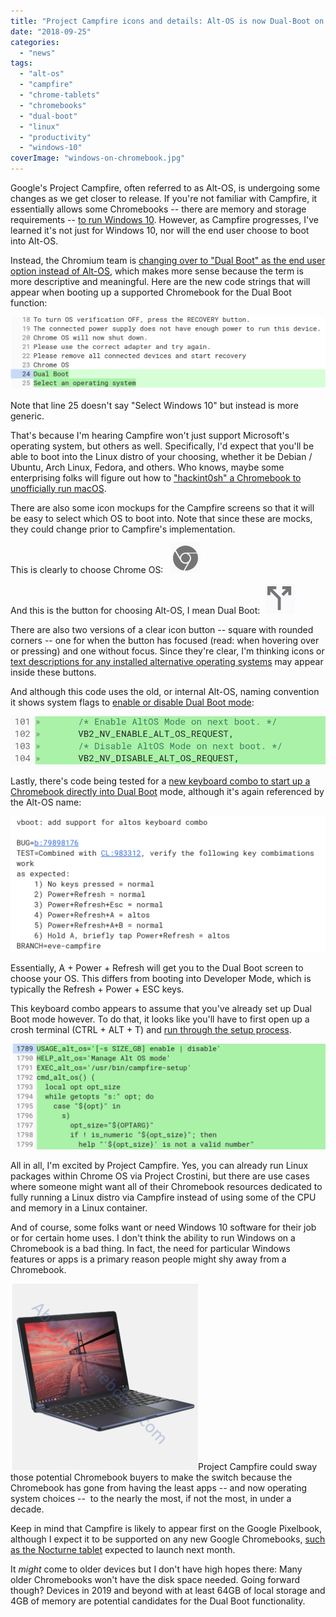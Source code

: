 ```yaml
---
title: "Project Campfire icons and details: Alt-OS is now Dual-Boot on Chromebooks for Windows and Linux"
date: "2018-09-25"
categories: 
  - "news"
tags: 
  - "alt-os"
  - "campfire"
  - "chrome-tablets"
  - "chromebooks"
  - "dual-boot"
  - "linux"
  - "productivity"
  - "windows-10"
coverImage: "windows-on-chromebook.jpg"
---
```


Google's Project Campfire, often referred to as Alt-OS, is undergoing some changes as we get closer to release. If you're not familiar with Campfire, it essentially allows some Chromebooks -- there are memory and storage requirements -- [to run Windows 10](https://www.xda-developers.com/chromebooks-chrome-os-windows-10-dual-boot-apple-boot-camp-campfire/). However, as Campfire progresses, I've learned it's not just for Windows 10, nor will the end user choose to boot into Alt-OS.

Instead, the Chromium team is [changing over to "Dual Boot" as the end user option instead of Alt-OS](https://chromium-review.googlesource.com/c/chromiumos/platform/bmpblk/+/1236014/2), which makes more sense because the term is more descriptive and meaningful. Here are the new code strings that will appear when booting up a supported Chromebook for the Dual Boot function:

[![](images/alt-os-dual-boot-1024x235.png)](https://www.aboutchromebooks.com/news/project-campfire-alt-os-dual-boot-windows-10-chromebooks-linux/attachment/alt-os-dual-boot/)

Note that line 25 doesn't say "Select Windows 10" but instead is more generic.

That's because I'm hearing Campfire won't just support Microsoft's operating system, but others as well. Specifically, I'd expect that you'll be able to boot into the Linux distro of your choosing, whether it be Debian / Ubuntu, Arch Linux, Fedora, and others. Who knows, maybe some enterprising folks will figure out how to ["hackint0sh" a Chromebook to unofficially run macOS](https://hackintosh.com/).

There are also some icon mockups for the Campfire screens so that it will be easy to select which OS to boot into. Note that since these are mocks, they could change prior to Campfire's implementation.

This is clearly to choose Chrome OS:   [![](images/chrome-OS-icon.png)](https://www.aboutchromebooks.com/news/project-campfire-alt-os-dual-boot-windows-10-chromebooks-linux/attachment/chrome-os-icon/)

And this is the button for choosing Alt-OS, I mean Dual Boot:  [![](images/alt-os-button.png)](https://www.aboutchromebooks.com/news/project-campfire-alt-os-dual-boot-windows-10-chromebooks-linux/attachment/alt-os-button/)

There are also two versions of a clear icon button -- square with rounded corners -- one for when the button has focused (read: when hovering over or pressing) and one without focus. Since they're clear, I'm thinking icons or [text descriptions for any installed alternative operating systems](https://chromium-review.googlesource.com/c/chromiumos/platform/bmpblk/+/1224350) may appear inside these buttons.

And although this code uses the old, or internal Alt-OS, naming convention it shows system flags to [enable or disable Dual Boot mode](https://chromium-review.googlesource.com/c/chromiumos/platform/vboot_reference/+/1009444/9/firmware/2lib/include/2nvstorage.h):

[![](images/default-boot-in-dev-mode-1.png)](https://www.aboutchromebooks.com/news/project-campfire-alt-os-dual-boot-windows-10-chromebooks-linux/attachment/default-boot-in-dev-mode-2/)

Lastly, there's code being tested for a [new keyboard combo to start up a Chromebook directly into Dual Boot](https://chromium-review.googlesource.com/c/chromiumos/platform/depthcharge/+/1126806) mode, although it's again referenced by the Alt-OS name:

[![](images/Dual-boot-key-combos-1024x439.png)](https://www.aboutchromebooks.com/news/project-campfire-alt-os-dual-boot-windows-10-chromebooks-linux/attachment/dual-boot-key-combos/)

Essentially, A + Power + Refresh will get you to the Dual Boot screen to choose your OS. This differs from booting into Developer Mode, which is typically the Refresh + Power + ESC keys.

This keyboard combo appears to assume that you've already set up Dual Boot mode however. To do that, it looks like you'll have to first open up a crosh terminal (CTRL + ALT + T) and [run through the setup process](https://chromium-review.googlesource.com/c/chromiumos/platform2/+/1170675/5/crosh/crosh).

[![](images/crosh-dual-boot-campfire-setup-1024x344.png)](https://www.aboutchromebooks.com/news/project-campfire-alt-os-dual-boot-windows-10-chromebooks-linux/attachment/crosh-dual-boot-campfire-setup/)

All in all, I'm excited by Project Campfire. Yes, you can already run Linux packages within Chrome OS via Project Crostini, but there are use cases where someone might want all of their Chromebook resources dedicated to fully running a Linux distro via Campfire instead of using some of the CPU and memory in a Linux container.

And of course, some folks want or need Windows 10 software for their job or for certain home uses. I don't think the ability to run Windows on a Chromebook is a bad thing. In fact, the need for particular Windows features or apps is a primary reason people might shy away from a Chromebook.

[![](images/Wallaby-keyboard-with-Chrome-tablet-300x298.png)](https://www.aboutchromebooks.com/news/brydge-wallaby-goanna-keyboards-for-chrome-os-pixelbook-nocturne-tablets/attachment/wallaby-keyboard-with-chrome-tablet/)Project Campfire could sway those potential Chromebook buyers to make the switch because the Chromebook has gone from having the least apps -- and now operating system choices --  to the nearly the most, if not the most, in under a decade.

Keep in mind that Campfire is likely to appear first on the Google Pixelbook, although I expect it to be supported on any new Google Chromebooks, [such as the Nocturne tablet](https://www.aboutchromebooks.com/news/first-look-chrome-os-pixelbook-tablet-nocturne-madebygoogle/) expected to launch next month.

It _might_ come to older devices but I don't have high hopes there: Many older Chromebooks won't have the disk space needed. Going forward though? Devices in 2019 and beyond with at least 64GB of local storage and 4GB of memory are potential candidates for the Dual Boot functionality.
